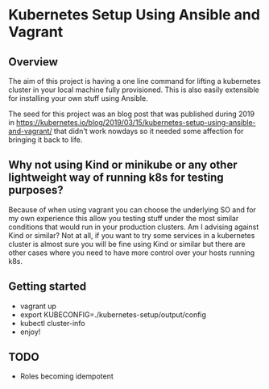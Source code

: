 # Kubernetes Setup Using Ansible and Vagrant

## Overview
The aim of this project is having a one line command for lifting a kubernetes cluster in your local machine fully provisioned. This is also easily extensible for installing your own stuff using Ansible.

The seed for this project was an blog post that was published during 2019 in https://kubernetes.io/blog/2019/03/15/kubernetes-setup-using-ansible-and-vagrant/ that didn't work nowdays so it needed some affection for bringing it back to life.

## Why not using Kind or minikube or any other lightweight way of running k8s for testing purposes?
Because of when using vagrant you can choose the underlying SO and for my own experience this allow you testing stuff under the most similar conditions that would run in your production clusters. Am I advising against Kind or similar? Not at all, if you want to try some services in a kubernetes cluster is almost sure you will be fine using Kind or similar but there are other cases where you need to have more control over your hosts running k8s.

## Getting started
* vagrant up
* export KUBECONFIG=./kubernetes-setup/output/config
* kubectl cluster-info
* enjoy!

## TODO
* Roles becoming idempotent